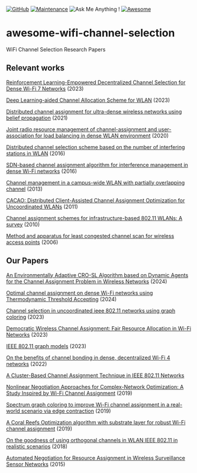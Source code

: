 [![GitHub](https://img.shields.io/github/license/Marsrocky/Awesome-WiFi-CSI-Sensing?color=blue)](https://github.com/Marsrocky/Awesome-WiFi-CSI-Sensing/blob/main/LICENSE)
[![Maintenance](https://img.shields.io/badge/Maintained%3F-YES-green.svg)](https://github.com/Marsrocky/Awesome-WiFi-CSI-Sensing/graphs/commit-activity)
![Ask Me Anything !](https://img.shields.io/badge/Ask%20me-anything-1abc9c.svg)
[![Awesome](https://awesome.re/badge.svg)](https://awesome.re)

# awesome-wifi-channel-selection
WiFi Channel Selection Research Papers

## Relevant works

[Reinforcement Learning-Empowered Decentralized Channel Selection for Dense Wi-Fi 7 Networks](https://ieeexplore.ieee.org/abstract/document/10404246?casa_token=FFHFNTO0AKYAAAAA:s3v1sMegw0_rUOTpMehBPgWsKmzpudbzGvgRFJxC1Ohe418p0CwWc-sa-UZ8ySHQNAPzAEx-Gw) (2023)

[Deep Learning-aided Channel Allocation Scheme for WLAN](https://ieeexplore.ieee.org/document/10068753) (2023)

[Distributed channel assignment for ultra-dense wireless networks using belief propagation](https://ieeexplore.ieee.org/document/9515972) (2021)

[Joint radio resource management of channel-assignment and user-association for load balancing in dense WLAN environment](https://ieeexplore.ieee.org/abstract/document/9060896) (2020)

[Distributed channel selection scheme based on the number of interfering stations in WLAN](https://www.sciencedirect.com/science/article/abs/pii/S1570870515300044?via%3Dihub) (2016)

[SDN-based channel assignment algorithm for interference management in dense Wi-Fi networks](https://www.open-access.bcu.ac.uk/4038/1/SDN-Based%20Channel%20Assignment%20Algortihm%20for%20Interference%20Management%20in%20Dense%20Wifi%20Networks.pdf) (2016)

[Channel management in a campus-wide WLAN with partially overlapping channel](https://ieeexplore.ieee.org/document/6666557) (2013)

[CACAO: Distributed Client-Assisted Channel Assignment Optimization for Uncoordinated WLANs](https://www.cse.ust.hk/~gchan/papers/TPDS_CACAO.pdf) (2011)

[Channel assignment schemes for infrastructure-based 802.11 WLANs: A survey](https://ieeexplore.ieee.org/document/5415868) (2010)

[Method and apparatus for least congested channel scan for wireless access points](https://patents.google.com/patent/US20060072602A1/en) (2006)





## Our Papers


[An Environmentally Adaptive CRO-SL Algorithm based on Dynamic Agents for the Channel Assignment Problem in Wireless Networks](https://ebuah.uah.es/dspace/handle/10017/64170) (2024)

[Optimal channel assignment on dense Wi-Fi networks using Thermodynamic Threshold Accepting](https://ebuah.uah.es/dspace/handle/10017/63057) (2024)

[Channel selection in uncoordinated ieee 802.11 networks using graph coloring](https://ebuah.uah.es/dspace/handle/10017/63069) (2023)

[Democratic Wireless Channel Assignment: Fair Resource Allocation in Wi-Fi Networks](https://ebuah.uah.es/dspace/handle/10017/63058) (2023)

[IEEE 802.11 graph models](https://ebuah.uah.es/dspace/handle/10017/61249) (2023)

[On the benefits of channel bonding in dense, decentralized Wi-Fi 4 networks](https://ebuah.uah.es/dspace/handle/10017/59572) (2022)

[A Cluster-Based Channel Assignment Technique in IEEE 802.11 Networks]()

[Nonlinear Negotiation Approaches for Complex-Network Optimization: A Study Inspired by Wi-Fi Channel Assignment](https://ebuah.uah.es/dspace/handle/10017/29937) (2019)

[Spectrum graph coloring to improve Wi-Fi channel assignment in a real-world scenario via edge contraction](https://ebuah.uah.es/dspace/handle/10017/64194) (2019)

[A Coral Reefs Optimization algorithm with substrate layer for robust Wi-Fi channel assignment](https://ebuah.uah.es/dspace/10017/63117) (2019)

[On the goodness of using orthogonal channels in WLAN IEEE 802.11 in realistic scenarios]() (2018)

[Automated Negotiation for Resource Assignment in Wireless Surveillance Sensor Networks](https://ebuah.uah.es/dspace/handle/10017/23079) (2015)




